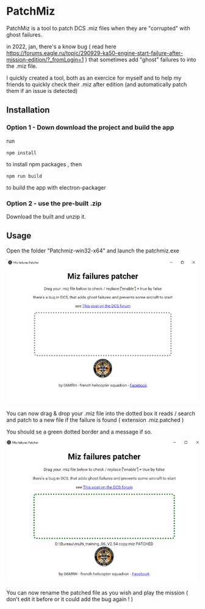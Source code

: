 # PatchMiz

PatchMiz is a tool to patch DCS .miz files when they are "corrupted" with ghost failures.

in 2022, jan, there's a know bug ( read here https://forums.eagle.ru/topic/290929-ka50-engine-start-failure-after-mission-edition/?_fromLogin=1 ) that sometimes add "ghost" failures to into the .miz file.

I quickly created a tool, both as an exercice for myself and to help my friends to quickly check their .miz after edition (and automatically patch them if an issue is detected)

## Installation

### Option 1 - Down download the project and build the app

run

    npm install

to install npm packages , then

    npm run build

to build the app with electron-packager

### Option 2 - use the pre-built .zip

Download the built and unzip it.

## Usage

Open the folder "Patchmiz-win32-x64" and launch the patchmiz.exe

![application screen shot](doc/appscreen.png)

You can now drag & drop your .miz file into the dotted box
it reads / search and patch to a new file if the failure is found ( extension .miz.patched )

You should se a green dotted border and a message if so.

![miz patched](doc/mizpatched.png)

You can now rename the patched file as you wish and play the mission ( don't edit it before or it could add the bug again ! )
